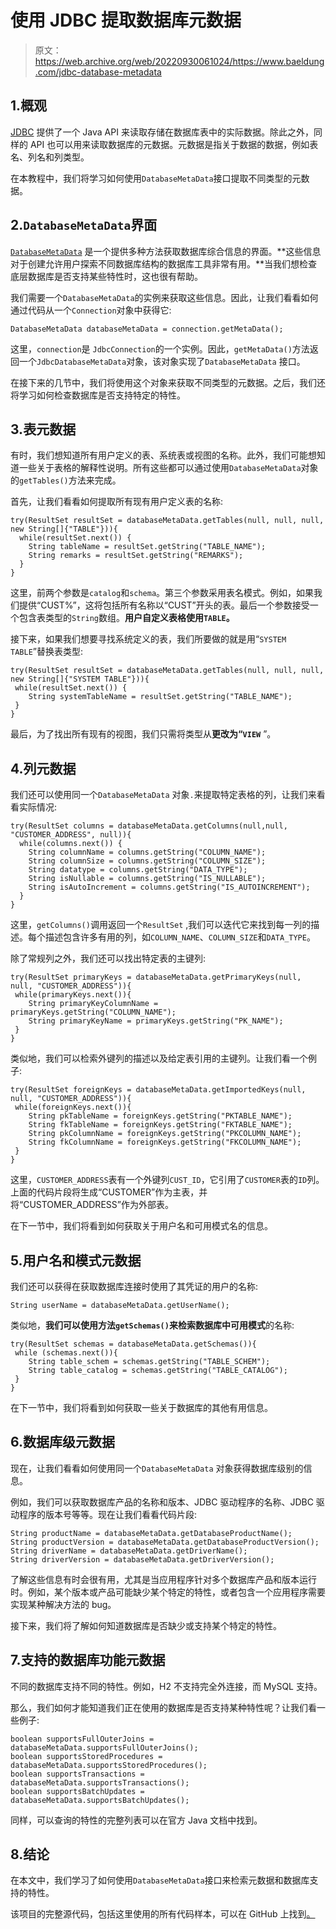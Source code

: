 # 使用 JDBC 提取数据库元数据

> 原文：<https://web.archive.org/web/20220930061024/https://www.baeldung.com/jdbc-database-metadata>

## 1.概观

[JDBC](/web/20221208143841/https://www.baeldung.com/java-jdbc) 提供了一个 Java API 来读取存储在数据库表中的实际数据。除此之外，同样的 API 也可以用来读取数据库的元数据。元数据是指关于数据的数据，例如表名、列名和列类型。

在本教程中，我们将学习如何使用`DatabaseMetaData`接口提取不同类型的元数据。

## 2.`DatabaseMetaData`界面

[`DatabaseMetaData`](https://web.archive.org/web/20221208143841/https://docs.oracle.com/en/java/javase/11/docs/api/java.sql/java/sql/DatabaseMetaData.html) 是一个提供多种方法获取数据库综合信息的界面。**这些信息对于创建允许用户探索不同数据库结构的数据库工具非常有用。**当我们想检查底层数据库是否支持某些特性时，这也很有帮助。

我们需要一个`DatabaseMetaData`的实例来获取这些信息。因此，让我们看看如何通过代码从一个`Connection`对象中获得它:

```
DatabaseMetaData databaseMetaData = connection.getMetaData();
```

这里，`connection`是 `JdbcConnection`的一个实例。因此，`getMetaData()`方法返回一个`JdbcDatabaseMetaData`对象，该对象实现了`DatabaseMetaData` 接口。

在接下来的几节中，我们将使用这个对象来获取不同类型的元数据。之后，我们还将学习如何检查数据库是否支持特定的特性。

## 3.表元数据

有时，我们想知道所有用户定义的表、系统表或视图的名称。此外，我们可能想知道一些关于表格的解释性说明。所有这些都可以通过使用`DatabaseMetaData`对象的`getTables()`方法来完成。

首先，让我们看看如何提取所有现有用户定义表的名称:

```
try(ResultSet resultSet = databaseMetaData.getTables(null, null, null, new String[]{"TABLE"})){ 
  while(resultSet.next()) { 
    String tableName = resultSet.getString("TABLE_NAME"); 
    String remarks = resultSet.getString("REMARKS"); 
  }
}
```

这里，前两个参数是`catalog`和`schema`。第三个参数采用表名模式。例如，如果我们提供“CUST%”，这将包括所有名称以“CUST”开头的表。最后一个参数接受一个包含表类型的`String`数组。**用户自定义表格使用`TABLE`。**

接下来，如果我们想要寻找系统定义的表，我们所要做的就是用“`SYSTEM TABLE`”替换表类型:

```
try(ResultSet resultSet = databaseMetaData.getTables(null, null, null, new String[]{"SYSTEM TABLE"})){
 while(resultSet.next()) { 
    String systemTableName = resultSet.getString("TABLE_NAME"); 
 }
}
```

最后，为了找出所有现有的视图，我们只需将类型从**更改为“`VIEW`** ”。

## 4.列元数据

我们还可以使用同一个`DatabaseMetaData` 对象`.`来提取特定表格的列，让我们来看看实际情况:

```
try(ResultSet columns = databaseMetaData.getColumns(null,null, "CUSTOMER_ADDRESS", null)){
  while(columns.next()) {
    String columnName = columns.getString("COLUMN_NAME");
    String columnSize = columns.getString("COLUMN_SIZE");
    String datatype = columns.getString("DATA_TYPE");
    String isNullable = columns.getString("IS_NULLABLE");
    String isAutoIncrement = columns.getString("IS_AUTOINCREMENT");
  }
}
```

这里，`getColumns()`调用返回一个`ResultSet` ,我们可以迭代它来找到每一列的描述。每个描述包含许多有用的列，如`COLUMN_NAME`、`COLUMN_SIZE`和`DATA_TYPE`。

除了常规列之外，我们还可以找出特定表的主键列:

```
try(ResultSet primaryKeys = databaseMetaData.getPrimaryKeys(null, null, "CUSTOMER_ADDRESS")){ 
 while(primaryKeys.next()){ 
    String primaryKeyColumnName = primaryKeys.getString("COLUMN_NAME"); 
    String primaryKeyName = primaryKeys.getString("PK_NAME"); 
 }
}
```

类似地，我们可以检索外键列的描述以及给定表引用的主键列。让我们看一个例子:

```
try(ResultSet foreignKeys = databaseMetaData.getImportedKeys(null, null, "CUSTOMER_ADDRESS")){
 while(foreignKeys.next()){
    String pkTableName = foreignKeys.getString("PKTABLE_NAME");
    String fkTableName = foreignKeys.getString("FKTABLE_NAME");
    String pkColumnName = foreignKeys.getString("PKCOLUMN_NAME");
    String fkColumnName = foreignKeys.getString("FKCOLUMN_NAME");
 }
}
```

这里，`CUSTOMER_ADDRESS`表有一个外键列`CUST_ID`，它引用了`CUSTOMER`表的`ID`列。上面的代码片段将生成“CUSTOMER”作为主表，并将“CUSTOMER_ADDRESS”作为外部表。

在下一节中，我们将看到如何获取关于用户名和可用模式名的信息。

## 5.用户名和模式元数据

我们还可以获得在获取数据库连接时使用了其凭证的用户的名称:

```
String userName = databaseMetaData.getUserName();
```

类似地，**我们可以使用方法`getSchemas()`来检索数据库中可用模式**的名称:

```
try(ResultSet schemas = databaseMetaData.getSchemas()){
 while (schemas.next()){
    String table_schem = schemas.getString("TABLE_SCHEM");
    String table_catalog = schemas.getString("TABLE_CATALOG");
 }
}
```

在下一节中，我们将看到如何获取一些关于数据库的其他有用信息。

## 6.数据库级元数据

现在，让我们看看如何使用同一个`DatabaseMetaData` 对象获得数据库级别的信息。

例如，我们可以获取数据库产品的名称和版本、JDBC 驱动程序的名称、JDBC 驱动程序的版本号等等。现在让我们看看代码片段:

```
String productName = databaseMetaData.getDatabaseProductName();
String productVersion = databaseMetaData.getDatabaseProductVersion();
String driverName = databaseMetaData.getDriverName();
String driverVersion = databaseMetaData.getDriverVersion();
```

了解这些信息有时会很有用，尤其是当应用程序针对多个数据库产品和版本运行时。例如，某个版本或产品可能缺少某个特定的特性，或者包含一个应用程序需要实现某种解决方法的 bug。

接下来，我们将了解如何知道数据库是否缺少或支持某个特定的特性。

## 7.支持的数据库功能元数据

不同的数据库支持不同的特性。例如，H2 不支持完全外连接，而 MySQL 支持。

那么，我们如何才能知道我们正在使用的数据库是否支持某种特性呢？让我们看一些例子:

```
boolean supportsFullOuterJoins = databaseMetaData.supportsFullOuterJoins();
boolean supportsStoredProcedures = databaseMetaData.supportsStoredProcedures();
boolean supportsTransactions = databaseMetaData.supportsTransactions();
boolean supportsBatchUpdates = databaseMetaData.supportsBatchUpdates();
```

同样，可以查询的特性的完整列表可以在官方 Java 文档中找到。

## 8.结论

在本文中，我们学习了如何使用`DatabaseMetaData`接口来检索元数据和数据库支持的特性。

该项目的完整源代码，包括这里使用的所有代码样本，可以在 GitHub 上找到[。](https://web.archive.org/web/20221208143841/https://github.com/eugenp/tutorials/tree/master/persistence-modules/core-java-persistence)